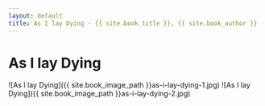 ```yaml
---
layout: default
title: As I lay Dying - {{ site.book_title }}, {{ site.book_author }}
---
```


# As I lay Dying

![As I lay Dying]({{ site.book_image_path }}as-i-lay-dying-1.jpg)
![As I lay Dying]({{ site.book_image_path }}as-i-lay-dying-2.jpg)
